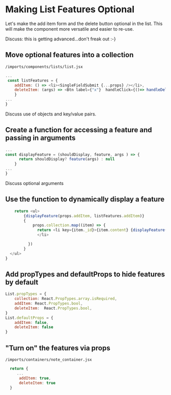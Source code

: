 # Making List Features Optional

Let's make the add item form and the delete button optional in the list.  This will make the component more versatile and easier to re-use.

Discuss: this is getting advanced...don't freak out :-}

## Move optional features into a collection

``` /imports/components/lists/list.jsx ```

```js
...
 const listFeatures = {
  	addItem: () => <li><SingleFieldSubmit {...props} /></li>,
  	deleteItem: (args) => <Btn label={"x"}  handleClick={()=> handleDelete(args)} />
	}
...
}
```

Discuss use of objects and key/value pairs.

## Create a function for accessing a feature and passing in arguments

```js
...
const displayFeature = (shouldDisplay, feature, args ) => {
	  return shouldDisplay? feature(args) : null
	}
...
}
```


Discuss optional arguments


## Use the function to dynamically display a feature

```js
	return <ul>
	    {displayFeature(props.addItem, listFeatures.addItem)}
	    { 
	    	props.collection.map((item) => {
	 	      return <li key={item._id}>{item.content} {displayFeature(props.deleteItem, listFeatures.deleteItem, item)}
	 	      </li>

	      })
	    }
  </ul>
}

```

## Add propTypes and defaultProps to hide features by default

```js
List.propTypes = {
	collection: React.PropTypes.array.isRequired,
	addItem: React.PropTypes.bool,
	deleteItem:  React.PropTypes.bool,
}
List.defaultProps = {
	addItem: false,
	deleteItem: false
}
```


## "Turn on" the features via props

``` /imports/containers/note_container.jsx ```


```js
  return {
     ...
	  addItem: true,
	  deleteItem: true
  }
```

